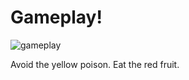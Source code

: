 <h1>Gameplay!</h1>

![gameplay](https://user-images.githubusercontent.com/58227328/103029852-a5f16080-4528-11eb-8f3d-81e89bee9d0a.gif)


Avoid the yellow poison. Eat the red fruit.
